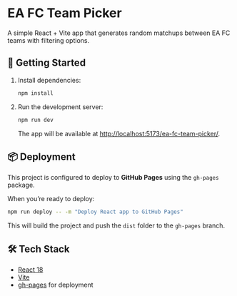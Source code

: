 # EA FC Team Picker

A simple React + Vite app that generates random matchups between EA FC teams with filtering options.

## 🚀 Getting Started

1. Install dependencies:
    ```bash
    npm install
    ````

2. Run the development server:

    ```bash
    npm run dev
    ```

   The app will be available at [http://localhost:5173/ea-fc-team-picker/](http://localhost:5173/ea-fc-team-picker/).

## 📦 Deployment

This project is configured to deploy to **GitHub Pages** using the `gh-pages` package.

When you’re ready to deploy:

```bash
npm run deploy -- -m "Deploy React app to GitHub Pages"
```

This will build the project and push the `dist` folder to the `gh-pages` branch.

## 🛠 Tech Stack

* [React 18](https://react.dev/)
* [Vite](https://vitejs.dev/)
* [gh-pages](https://www.npmjs.com/package/gh-pages) for deployment
